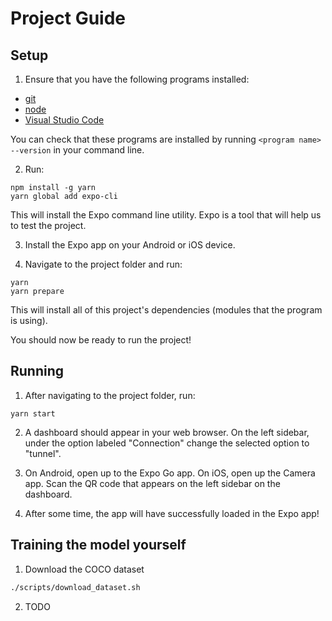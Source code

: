 # Project Guide

## Setup

1. Ensure that you have the following programs installed:

-   [git](https://git-scm.com/downloads)
-   [node](https://nodejs.org/en/)
-   [Visual Studio Code](https://code.visualstudio.com/)

You can check that these programs are installed by running `<program name> --version` in your command line.

2. Run:

```
npm install -g yarn
yarn global add expo-cli
```

This will install the Expo command line utility. Expo is a tool that will help us to test the project.

3. Install the Expo app on your Android or iOS device.

4. Navigate to the project folder and run:

```
yarn
yarn prepare
```

This will install all of this project's dependencies (modules that the program is using).

You should now be ready to run the project!

## Running

1. After navigating to the project folder, run:

```
yarn start
```

2. A dashboard should appear in your web browser. On the left sidebar, under the option labeled "Connection" change the selected option to "tunnel".

3. On Android, open up to the Expo Go app. On iOS, open up the Camera app. Scan the QR code that appears on the left sidebar on the dashboard.

4. After some time, the app will have successfully loaded in the Expo app!

## Training the model yourself

1. Download the COCO dataset

```bash
./scripts/download_dataset.sh
```

2. TODO
